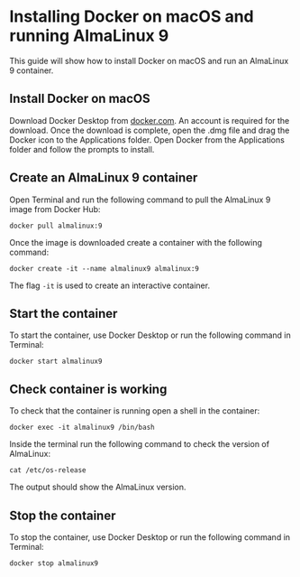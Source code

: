 # Installing Docker on macOS and running AlmaLinux 9

This guide will show how to install Docker on macOS and run an AlmaLinux 9 container.

## Install Docker on macOS
Download Docker Desktop from [docker.com](https://www.docker.com). An account is required for the download. Once the download is complete, open the .dmg file and drag the Docker icon to the Applications folder. Open Docker from the Applications folder and follow the prompts to install.

## Create an AlmaLinux 9 container
Open Terminal and run the following command to pull the AlmaLinux 9 image from Docker Hub:
```
docker pull almalinux:9
```
Once the image is downloaded create a container with the following command:
```
docker create -it --name almalinux9 almalinux:9
```
The flag `-it` is used to create an interactive container.

## Start the container
To start the container, use Docker Desktop or run the following command in Terminal:
```
docker start almalinux9
```

## Check container is working
To check that the container is running open a shell in the container:
```
docker exec -it almalinux9 /bin/bash
```
Inside the terminal run the following command to check the version of AlmaLinux:
```
cat /etc/os-release
```
The output should show the AlmaLinux version.

## Stop the container
To stop the container, use Docker Desktop or run the following command in Terminal:
```
docker stop almalinux9
```